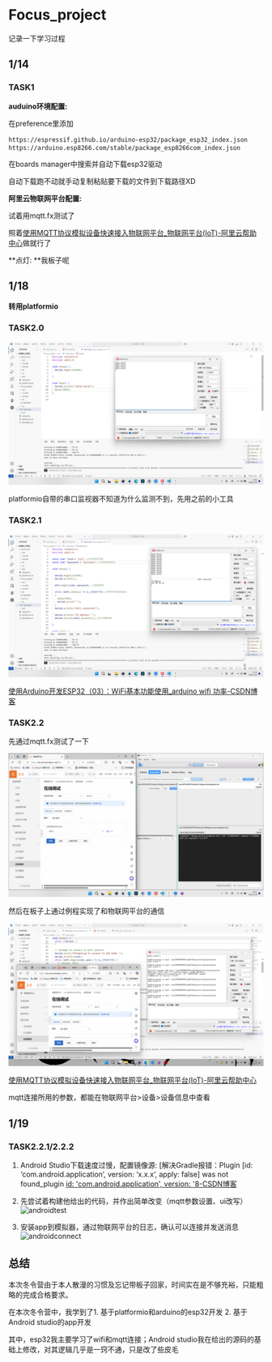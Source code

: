 # Focus_project
记录一下学习过程
## 1/14
### TASK1
**auduino环境配置:**

在preference里添加

``` 
https://espressif.github.io/arduino-esp32/package_esp32_index.json
https://arduino.esp8266.com/stable/package_esp8266com_index.json
```

在boards manager中搜索并自动下载esp32驱动

自动下载跑不动就手动复制粘贴要下载的文件到下载路径XD

**阿里云物联网平台配置:** 

试着用mqtt.fx测试了

照着[使用MQTT协议模拟设备快速接入物联网平台_物联网平台(IoT)-阿里云帮助中心](https://help.aliyun.com/zh/iot/getting-started/using-mqtt-fx-to-access-iot-platform?spm=5176.28426678.J_HeJR_wZokYt378dwP-lLl.2.32585181XUcakx&scm=20140722.S_help@@文档@@140507.S_BB1@bl+BB2@bl+RQW@ag0+os0.ID_140507-RL_mqttfx-LOC_search~UND~helpdoc~UND~item-OR_ser-V_4-P0_1-P1_0)做就行了

**点灯: **我板子呢

## 1/18

**转用platformio**

### TASK2.0

![image](.\esp32\picture\helloworld.png)

platformio自带的串口监视器不知道为什么监测不到，先用之前的小工具

### TASK2.1

![image](.\esp32\picture\helloWifi.png)

[使用Arduino开发ESP32（03）：WiFi基本功能使用_arduino wifi 功率-CSDN博客](https://blog.csdn.net/Naisu_kun/article/details/86165403)

### TASK2.2

先通过mqtt.fx测试了一下

![mqttesp32](.\esp32\picture\mqttfx.png)

然后在板子上通过例程实现了和物联网平台的通信

![mqttesp32](.\esp32\picture\mqttesp32.png)

[使用MQTT协议模拟设备快速接入物联网平台_物联网平台(IoT)-阿里云帮助中心](https://help.aliyun.com/zh/iot/getting-started/using-mqtt-fx-to-access-iot-platform?spm=a2c4g.11174283.6.584.3a8b1668HMO0MX#84180893107ui)

mqtt连接所用的参数，都能在物联网平台>设备>设备信息中查看

## 1/19

### TASK2.2.1/2.2.2

1. Android Studio下载速度过慢，配置镜像源: [解决Gradle报错：Plugin [id: ‘com.android.application‘, version: ‘x.x.x‘, apply: false\] was not found_plugin [id: 'com.android.application', version: '8-CSDN博客](https://blog.csdn.net/qq_43811536/article/details/139447518)

2. 先尝试着构建他给出的代码，并作出简单改变（mqtt参数设置、ui改写）![androidtest](.\picture\androidtest.png)
3. 安装app到模拟器，通过物联网平台的日志，确认可以连接并发送消息![androidconnect](.\picture\androidconnect.png)

## 总结

本次冬令营由于本人散漫的习惯及忘记带板子回家，时间实在是不够充裕，只能粗略的完成合格要求。

在本次冬令营中，我学到了1. 基于platformio和arduino的esp32开发 2. 基于Android studio的app开发

其中，esp32我主要学习了wifi和mqtt连接；Android studio我在给出的源码的基础上修改，对其逻辑几乎是一窍不通，只是改了些皮毛
